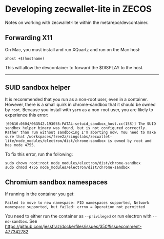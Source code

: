 # Developing zecwallet-lite in ZECOS

Notes on working with zecwallet-lite within the metarepo/devcontainer.

## Forwarding X11

On Mac, you must install and run XQuartz and run on the Mac host:

```
xhost +$(hostname)
```

This will allow the devcontainer to forward the $DISPLAY to the host.

---

## SUID sandbox helper

It is recommended that you run as a non-root user, even in a container.
However, there is a small quirk in chrome-sandbox that it should be owned
by `root`. Because you install with `yarn` as a non-root user,
you are likely to experience this error:

```
[69610:0604/063542.193055:FATAL:setuid_sandbox_host.cc(158)] The SUID sandbox helper binary was found, but is not configured correctly. Rather than run without sandboxing I'm aborting now. You need to make sure that /workspaces/free2z/zingolabs/zecwallet-lite/node_modules/electron/dist/chrome-sandbox is owned by root and has mode 4755.
```

To fix this error, run the following:

```
sudo chown root:root node_modules/electron/dist/chrome-sandbox
sudo chmod 4755 node_modules/electron/dist/chrome-sandbox
```

## Chromium sandbox namespaces

If running in the container you get:

```
Failed to move to new namespace: PID namespaces supported, Network namespace supported, but failed: errno = Operation not permitted
```

You need to either run the container as `--privileged`
or run electron with `--no-sandbox`.
See https://github.com/jessfraz/dockerfiles/issues/350#issuecomment-477342782
